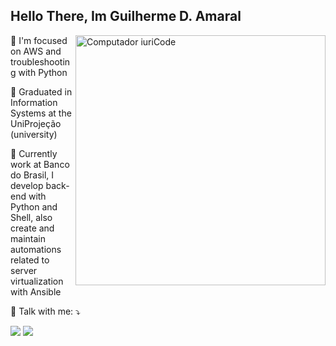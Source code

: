 ## Hello There, Im Guilherme D. Amaral

<img src="https://raw.githubusercontent.com/MicaelliMedeiros/micaellimedeiros/master/image/computer-illustration.png" min-width="400px" max-width="400px" width="400px" align="right" alt="Computador iuriCode">
<p align="left"> 
  🚀 I'm focused on AWS and troubleshooting with Python
</p>

<p align="left">
  📖 Graduated in Information Systems at the UniProjeção (university)
</p>

<p align="left">
  💼 Currently work at Banco do Brasil, I develop back-end with Python and Shell, also create and maintain automations related to server virtualization with Ansible
</p>

<p align="left">
  💌 Talk with me: ⤵️
</p>

<p align="left">
  <a  href="mailto:guilherme-direito@hotmail.com" alt="Gmail">
  <img src="https://img.shields.io/badge/-Hotmail-0f6cbd?style=flat-square&labelColor=0f6cbd&logo=gmail&logoColor=white" /></a>

  <a href="https://www.linkedin.com/in/guilherme-duarte-amaral-a42201184">
  <img src="https://img.shields.io/badge/-Linkedin-0e76a8?style=flat-square&logo=Linkedin&logoColor=white&link" /></a>
